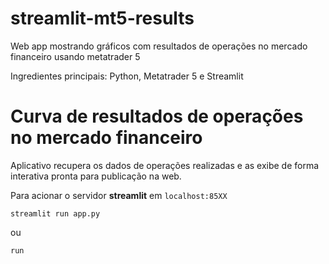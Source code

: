 # streamlit-mt5-results
Web app mostrando gráficos com resultados de operações no mercado financeiro usando metatrader 5

Ingredientes principais: Python, Metatrader 5 e Streamlit

# Curva de resultados de operações no mercado financeiro #

Aplicativo recupera os dados de operações realizadas e as exibe de forma interativa pronta para publicação na web.

Para acionar o servidor **streamlit** em `localhost:85XX`

```
streamlit run app.py
``` 
ou

```
run
```